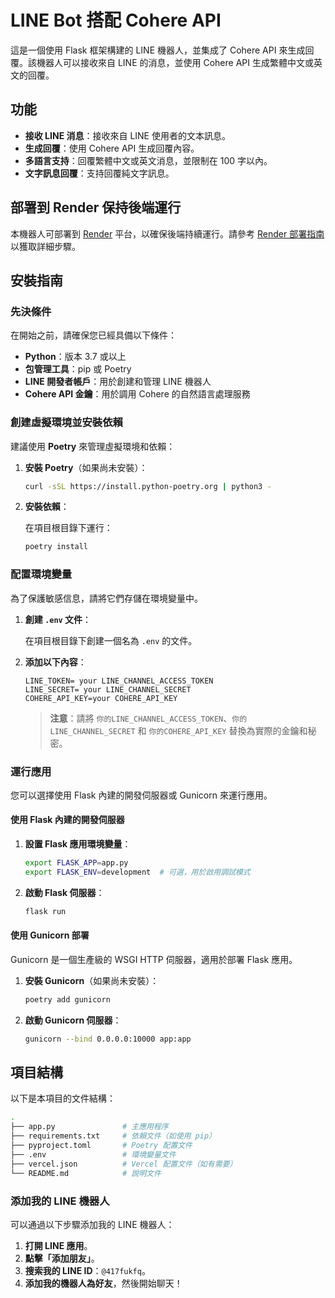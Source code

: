 # LINE Bot 搭配 Cohere API 

這是一個使用 Flask 框架構建的 LINE 機器人，並集成了 Cohere API 來生成回覆。該機器人可以接收來自 LINE 的消息，並使用 Cohere API 生成繁體中文或英文的回覆。

## 功能

- **接收 LINE 消息**：接收來自 LINE 使用者的文本訊息。
- **生成回覆**：使用 Cohere API 生成回覆內容。
- **多語言支持**：回覆繁體中文或英文消息，並限制在 100 字以內。
- **文字訊息回覆**：支持回覆純文字訊息。

## 部署到 Render 保持後端運行

本機器人可部署到 [Render](https://render.com/) 平台，以確保後端持續運行。請參考 [Render 部署指南](https://render.com/docs/deploy-flask) 以獲取詳細步驟。

## 安裝指南

### 先決條件

在開始之前，請確保您已經具備以下條件：

- **Python**：版本 3.7 或以上
- **包管理工具**：pip 或 Poetry
- **LINE 開發者帳戶**：用於創建和管理 LINE 機器人
- **Cohere API 金鑰**：用於調用 Cohere 的自然語言處理服務

### 創建虛擬環境並安裝依賴

建議使用 **Poetry** 來管理虛擬環境和依賴：

1. **安裝 Poetry**（如果尚未安裝）：

    ```bash
    curl -sSL https://install.python-poetry.org | python3 -
    ```

2. **安裝依賴**：

    在項目根目錄下運行：

    ```bash
    poetry install
    ```

### 配置環境變量

為了保護敏感信息，請將它們存儲在環境變量中。

1. **創建 `.env` 文件**：

    在項目根目錄下創建一個名為 `.env` 的文件。

2. **添加以下內容**：

    ```env
    LINE_TOKEN= your LINE_CHANNEL_ACCESS_TOKEN
    LINE_SECRET= your LINE_CHANNEL_SECRET
    COHERE_API_KEY=your COHERE_API_KEY
    ```

    > **注意**：請將 `你的LINE_CHANNEL_ACCESS_TOKEN`、`你的LINE_CHANNEL_SECRET` 和 `你的COHERE_API_KEY` 替換為實際的金鑰和秘密。

### 運行應用

您可以選擇使用 Flask 內建的開發伺服器或 Gunicorn 來運行應用。

#### 使用 Flask 內建的開發伺服器

1. **設置 Flask 應用環境變量**：

    ```bash
    export FLASK_APP=app.py
    export FLASK_ENV=development  # 可選，用於啟用調試模式
    ```

2. **啟動 Flask 伺服器**：

    ```bash
    flask run
    ```

#### 使用 Gunicorn 部署

Gunicorn 是一個生產級的 WSGI HTTP 伺服器，適用於部署 Flask 應用。

1. **安裝 Gunicorn**（如果尚未安裝）：

    ```bash
    poetry add gunicorn
    ```

2. **啟動 Gunicorn 伺服器**：

    ```bash
    gunicorn --bind 0.0.0.0:10000 app:app
    ```

## 項目結構

以下是本項目的文件結構：

```bash
.
├── app.py               # 主應用程序
├── requirements.txt     # 依賴文件（如使用 pip）
├── pyproject.toml       # Poetry 配置文件
├── .env                 # 環境變量文件
├── vercel.json          # Vercel 配置文件（如有需要）
└── README.md            # 說明文件
```

### 添加我的 LINE 機器人

可以通過以下步驟添加我的 LINE 機器人：

1. **打開 LINE 應用**。
2. **點擊「添加朋友」**。
3. **搜索我的 LINE ID**：`@417fukfq`。
4. **添加我的機器人為好友**，然後開始聊天！
